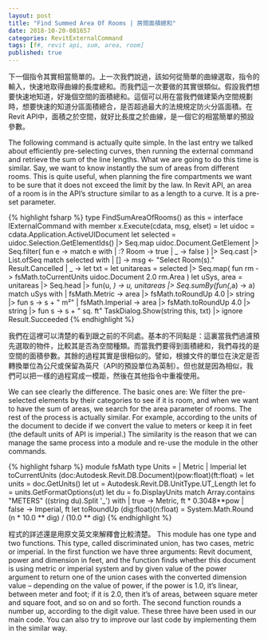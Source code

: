 ```yaml
---
layout: post
title: "Find Summed Area Of Rooms | 房間面積總和"
date: 2018-10-20-081657 
categories: RevitExternalCommand
tags: [f#, revit api, sum, area, room]
published: true
---
```

<script src="/assets/signup/signup.js"></script>
<signup-component></signup-component>

下一個指令其實相當簡單的。上一次我們說過，該如何從簡單的曲線選取，指令的輸入，快速地取得曲線的長度總和。而我們這一次要做的其實很類似。假設我們想要快速地知道，好幾個空間的面積總和。這個可以用在當我們做建築內空間規劃時，想要快速的知道分區面積總合，是否超過最大的法規規定防火分區面積。在Revit API中，面積之於空間，就好比長度之於曲線，是一個它的相當簡單的預設參數。

The following command is actually quite simple. In the last entry we talked about efficiently pre-selecting curves, then running the external command and retrieve the sum of the line lengths. What we are going to do this time is similar. Say, we want to know instantly the sum of areas from different rooms. This is quite useful, when planning the fire compartments we want to be sure that it does not exceed the limit by the law. In Revit API, an area of a room is in the API’s structure similar to as a length to a curve. It is a pre-set parameter.

{% highlight fsharp %}
type FindSumAreaOfRooms() as this = 
  interface IExternalCommand with
    member x.Execute(cdata, msg, elset) =
      let uidoc = cdata.Application.ActiveUIDocument
      let selected =
        uidoc.Selection.GetElementIds() 
        |> Seq.map uidoc.Document.GetElement
        |> Seq.filter(
          fun e ->
            match e with
            | :? Room -> true
            | _ -> false
        ) |> Seq.cast<Room> |> List.ofSeq
      match selected with
      | [] -> 
        msg <- "Select Room(s)."
        Result.Cancelled
      | _ ->
        let txt =
          let unitareas =
            selected 
            |> Seq.map(
              fun rm -> 
                fsMath.toCurrentUnits uidoc.Document 2.0 rm.Area
            )
          let uSys, area = 
            unitareas |> Seq.head 
            |> fun(u, _) -> u, unitareas 
            |> Seq.sumBy(fun(_,a) -> a)
          match uSys with
          | fsMath.Metric ->
            area |> fsMath.toRoundUp 4.0 |> string |> fun s -> s + " m²"
          | fsMath.Imperial ->
            area |> fsMath.toRoundUp 4.0 |> string |> fun s -> s + " sq. ft"
        TaskDialog.Show(string this, txt) |> ignore
        Result.Succeeded
{% endhighlight %}

我們在這裡可以清楚的看到跟之前的不同處。基本的不同點是：這裏當我們過濾預先選取的物件，比較其是否為空間種類。而當我們要得到面積總和，我們尋找的是空間的面積參數。其餘的過程其實是很相似的。譬如，根據文件的單位在決定是否轉換單位為公尺或保留為英尺（API的預設單位為英制）。但也就是因為相似，我們可以把一樣的過程寫成一模距，然後在其他指令中重複使用。

We can see clearly the difference. The basic ones are: We filter the pre-selected elements by their categories to see if it is room, and when we want to have the sum of areas, we search for the area parameter of rooms. The rest of the process is actually similar. For example, according to the units of the document to decide if we convert the value to meters or keep it in feet (the default units of API is imperial.) The similarity is the reason that we can manage the same process into a module and re-use the module in the other commands.

{% highlight fsharp %}
module fsMath
type Units =
  | Metric
  | Imperial
let toCurrentUnits (doc:Autodesk.Revit.DB.Document)(pow:float)(ft:float) =
  let units = doc.GetUnits()
  let ut = Autodesk.Revit.DB.UnitType.UT_Length
  let fo = units.GetFormatOptions(ut)
  let du = fo.DisplayUnits
  match Array.contains "METERS" ((string du).Split '_') with
  | true -> Metric, ft * 0.3048**pow
  | false -> Imperial, ft
let toRoundUp (dig:float)(n:float) =
  System.Math.Round (n * 10.0 ** dig) / (10.0 ** dig)
{% endhighlight %}

程式的詳述還是用原文英文來解釋會比較清楚。
This module has one type and two functions. This type, called discriminated union, has two cases, metric or imperial. In the first function we have three arguments: Revit document, power and dimension in feet, and the function finds whether this document is using metric or imperial system and by given value of the power argument to return one of the union cases with the converted dimension value – depending on the value of power, if the power is 1.0, it’s linear, between meter and foot; if it is 2.0, then it’s of areas, between square meter and square foot, and so on and so forth. The second function rounds a number up, according to the digit value. These three have been used in our main code. You can also try to improve our last code by implementing them in the similar way.